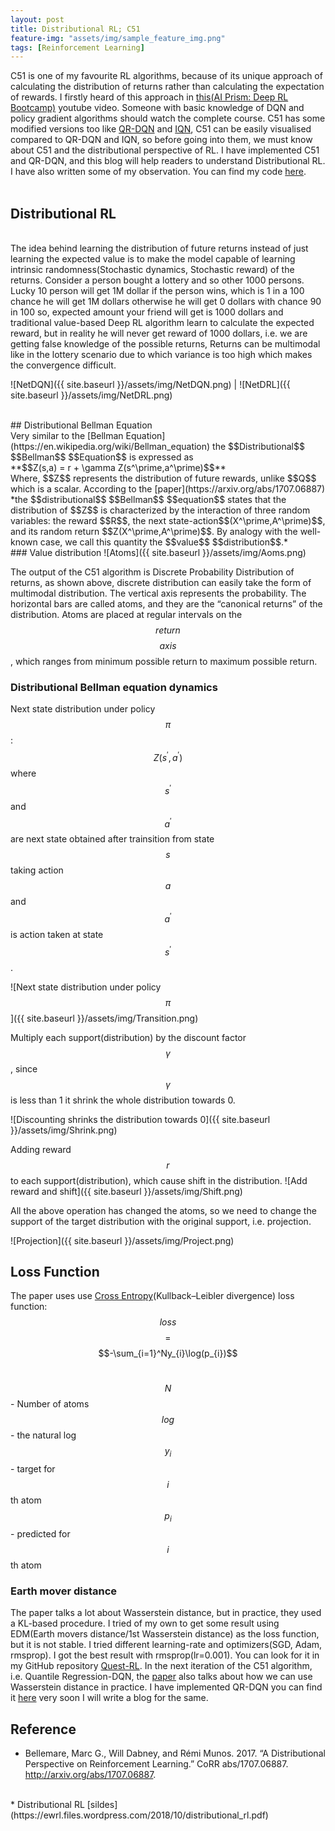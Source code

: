 ```yaml
---
layout: post
title: Distributional RL; C51
feature-img: "assets/img/sample_feature_img.png"
tags: [Reinforcement Learning]
---
```

C51 is one of my favourite RL algorithms, because of its unique approach of calculating the distribution of returns rather than calculating the expectation of rewards. I firstly heard of this approach in <a href="https://www.youtube.com/watch?v=bsuvM1jO-4w">this(AI Prism: Deep RL Bootcamp)</a> youtube video. Someone with basic knowledge of DQN and policy gradient algorithms should watch the complete course. C51 has some modified versions too like [QR-DQN](https://arxiv.org/pdf/1710.10044.pdf) and [IQN](https://arxiv.org/abs/1806.06923), C51 can be easily visualised compared to QR-DQN and IQN, so before going into them, we must know about C51 and the distributional perspective of RL. I have implemented C51 and QR-DQN, and this blog will help readers to understand Distributional RL. I have also written some of my observation. You can find my code [here](https://github.com/adityauser/Quest-RL/tree/master/Distributional-RL).<br> 
<br> 
## Distributional RL 
<br> 
The idea behind learning the distribution of future returns instead of just learning the expected value is to make the model capable of learning intrinsic randomness(Stochastic dynamics, Stochastic reward) of the returns. Consider a person bought a lottery and so other 1000 persons. Lucky 10 person will get 1M dollar if the person wins, which is 1 in a 100 chance he will get 1M dollars otherwise he will get 0 dollars with chance 90 in 100 so, expected amount your friend will get is 1000 dollars and traditional value-based Deep RL algorithm learn to calculate the expected reward, but in reality he will never get reward of 1000 dollars, i.e. we are getting false knowledge of the possible returns, Returns can be multimodal like in the lottery scenario due to which variance is too high which makes the convergence difficult.

<br>

![NetDQN]({{ site.baseurl }}/assets/img/NetDQN.png)  |  ![NetDRL]({{ site.baseurl }}/assets/img/NetDRL.png) 

<br>
## Distributional Bellman Equation

<br>
Very similar to the [Bellman Equation](https://en.wikipedia.org/wiki/Bellman_equation) the $$Distributional$$ $$Bellman$$ $$Equation$$ is expressed as<br>
**$$Z(s,a) = r + \gamma Z(s^\prime,a^\prime)$$**<br>
Where, $$Z$$ represents the distribution of future rewards, unlike $$Q$$ which is a scalar. According to the [paper](https://arxiv.org/abs/1707.06887) *the $$distributional$$ $$Bellman$$ $$equation$$ states that the distribution of $$Z$$ is characterized by the interaction of three random variables: the reward $$R$$, the next state-action$$(X^\prime,A^\prime)$$, and its random return $$Z(X^\prime,A^\prime)$$. By analogy with the well-known case, we call this quantity the $$value$$ $$distribution$$.* 
<br>
### Value distribution 
![Atoms]({{ site.baseurl }}/assets/img/Aoms.png) 

The output of the C51 algorithm is Discrete Probability Distribution of returns, as shown above, discrete distribution can easily take the form of multimodal distribution. The vertical axis represents the probability. The horizontal bars are called atoms, and they are the “canonical returns” of the distribution. Atoms are placed at regular intervals on the $$return$$ $$axis$$, which ranges from minimum possible return to maximum possible return.
<br>
### Distributional Bellman equation dynamics

Next state distribution under policy $$\pi$$: $$Z(s^\prime,a^\prime)$$ where $$s^\prime$$ and $$a^\prime$$ are next state obtained after trainsition from state $$s$$ taking action $$a$$ and $$a^\prime$$ is action taken at state $$s^\prime$$.

![Next state distribution under policy $$\pi$$]({{ site.baseurl }}/assets/img/Transition.png) 

Multiply each support(distribution) by the discount factor $$\gamma$$, since $$\gamma$$ is less than 1 it shrink the whole distribution towards 0.

![Discounting shrinks the distribution towards 0]({{ site.baseurl }}/assets/img/Shrink.png) 

Adding reward $$r$$ to each support(distribution), which cause shift in the distribution.
![Add reward and shift]({{ site.baseurl }}/assets/img/Shift.png) 

All the above operation has changed the atoms, so we need to change the support of the target distribution with the original support, i.e. projection.

![Projection]({{ site.baseurl }}/assets/img/Project.png) 


## Loss Function

The paper uses use [Cross Entropy](https://ml-cheatsheet.readthedocs.io/en/latest/loss_functions.html)(Kullback–Leibler divergence) loss function:<br>
$$loss$$ $$=$$ $$-\sum_{i=1}^Ny_{i}\log(p_{i})$$
<br>

$$N$$ - Number of atoms<br>
$$log$$ - the natural log<br>
$$y_{i}$$ - target for $$i$$th atom<br>
$$p_{i}$$ - predicted for $$i$$th atom<br>

### Earth mover distance

The paper talks a lot about Wasserstein distance, but in practice, they used a KL-based procedure.
I tried of my own to get some result using EDM(Earth movers distance/1st Wasserstein distance) as the loss function, but it is not stable.
I tried different learning-rate and optimizers(SGD, Adam, rmsprop). I got the best result with rmsprop(lr=0.001). You can look for it in my GitHub repository [Quest-RL](https://github.com/adityauser/Quest-RL).
In the next iteration of the C51 algorithm, i.e. Quantile Regression-DQN, the [paper](https://arxiv.org/pdf/1710.10044.pdf) also talks about how we can use Wasserstein distance in practice. I have implemented QR-DQN you can find it [here](https://github.com/adityauser/Quest-RL) very soon I will write a blog for the same.


## Reference

* Bellemare, Marc G., Will Dabney, and Rémi Munos. 2017. “A Distributional Perspective on Reinforcement Learning.” CoRR abs/1707.06887. http://arxiv.org/abs/1707.06887.
<br>
* Distributional RL [sildes](https://ewrl.files.wordpress.com/2018/10/distributional_rl.pdf)

